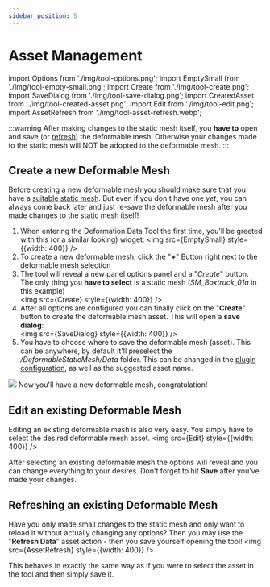 ```yaml
---
sidebar_position: 5
---
```


# Asset Management

import Options from './img/tool-options.png';
import EmptySmall from './img/tool-empty-small.png';
import Create from './img/tool-create.png';
import SaveDialog from './img/tool-save-dialog.png';
import CreatedAsset from './img/tool-created-asset.png';
import Edit from './img/tool-edit.png';
import AssetRefresh from './img/tool-asset-refresh.webp';

:::warning
After making changes to the static mesh itself, you **have to** open and save (or [refresh](#refreshing-an-existing-deformable-mesh)) the deformable mesh! Otherwise your changes made to the static mesh will NOT be adopted to the deformable mesh.
:::

## Create a new Deformable Mesh

Before creating a new deformable mesh you should make sure that you have a [suitable static mesh](../mesh-asset/staticmesh.md). But even if you don't have one *yet*, you can always come back later and just re-save the deformable mesh after you made changes to the static mesh itself!

1. When entering the Deformation Data Tool the first time, you'll be greeted with this (or a similar looking) widget: <img src={EmptySmall} style={{width: 400}} />
2. To create a new deformable mesh, click the "**+**" Button right next to the deformable mesh selection
3. The tool will reveal a new panel options panel and a "*Create*" button. The only thing you **have to select** is a static mesh (*SM_Boxtruck_01a* in this example)<br/><img src={Create} style={{width: 400}} />
4. After all options are configured you can finally click on the "**Create**" button to create the deformable mesh asset. This will open a **save dialog**:<br/><img src={SaveDialog} style={{width: 400}} />
5. You have to choose where to save the deformable mesh (asset). This can be anywhere, by default it'll preselect the */DeformableStaticMesh/Data* folder. This can be changed in the [plugin configuration](../../installation/configuration.md), as well as the suggested asset name.

<img src={CreatedAsset} />
Now you'll have a new deformable mesh, congratulation!

## Edit an existing Deformable Mesh

Editing an existing deformable mesh is also very easy. You simply have to select the desired deformable mesh asset.
<img src={Edit} style={{width: 400}} />

After selecting an existing deformable mesh the options will reveal and you can change everything to your desires. Don't forget to hit **Save** after you've made your changes.

## Refreshing an existing Deformable Mesh

Have you only made small changes to the static mesh and only want to reload it without actually changing any options? Then you may use the "**Refresh Data**" asset action - then you save yourself opening the tool!
<img src={AssetRefresh} style={{width: 400}} />

This behaves in exactly the same way as if you were to select the asset in the tool and then simply save it.
